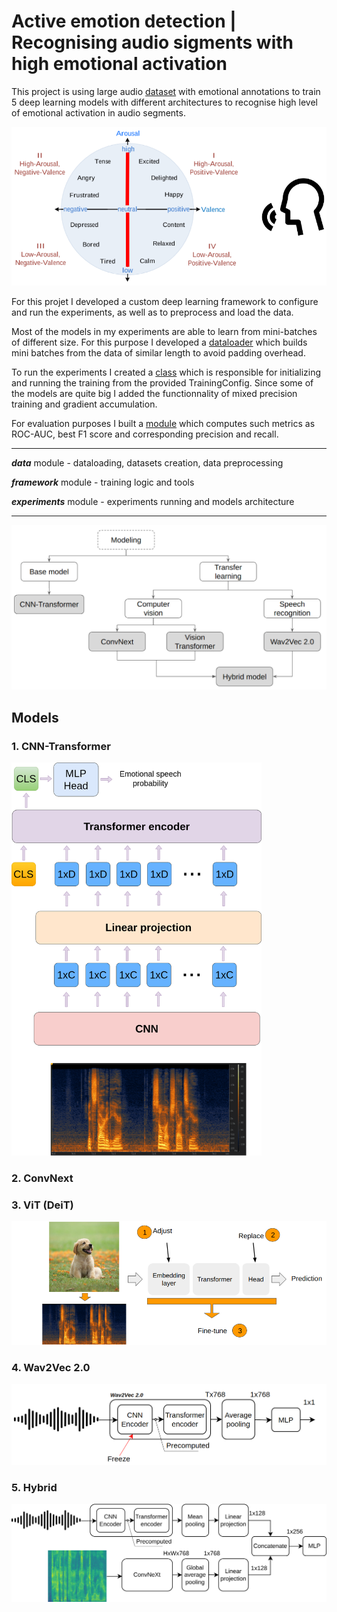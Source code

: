 # Active emotion detection | Recognising audio sigments with high emotional activation

This project is using large audio [dataset](https://ecs.utdallas.edu/research/researchlabs/msp-lab/MSP-Podcast.html) with emotional annotations to train 5 deep learning models with different architectures to recognise high level of emotional activation in audio segments.

![](./imgs/emotionmodel.png)


For this projet I developed a custom deep learning framework to configure and run the experiments, as well as to preprocess and load the data.

Most of the models in my experiments are able to learn from mini-batches of different size. For this purpose I developed a [dataloader](https://github.com/ViktorAnchutin/detecting_active_emotion/blob/8eecbd2ed6c3079f40357a8290727d1ebcaf2b61/data/dataloader.py#L21) which builds mini batches from the data of similar length to avoid padding overhead.

To run the experiments I created a [class](https://github.com/ViktorAnchutin/detecting_active_emotion/blob/8eecbd2ed6c3079f40357a8290727d1ebcaf2b61/experiments/experiment_runner.py#L29) which is responsible for initializing and running the training from the provided TrainingConfig. Since some of the models are quite big I added the functionnality of mixed precision training and gradient accumulation.

For evaluation purposes I built a [module](https://github.com/ViktorAnchutin/detecting_active_emotion/blob/8eecbd2ed6c3079f40357a8290727d1ebcaf2b61/framework/metrics.py#L52) which computes such metrics as ROC-AUC, best F1 score and corresponding precision and recall.

________________________________________________

***data*** module - dataloading, datasets creation, data preprocessing

***framework*** module - training logic and tools

***experiments*** module - experiments running and models architecture
___________________________

![](./imgs/experiments.png)


## Models

### 1. CNN-Transformer
<img src="./imgs/cnntrf.png" alt="drawing" width="400"/>


### 2. ConvNext
### 3. ViT (DeiT)
![](./imgs/adjuststeps.png)
### 4. Wav2Vec 2.0
![](./imgs/wav2vec.png)
### 5. Hybrid
![](./imgs/hb.png)
